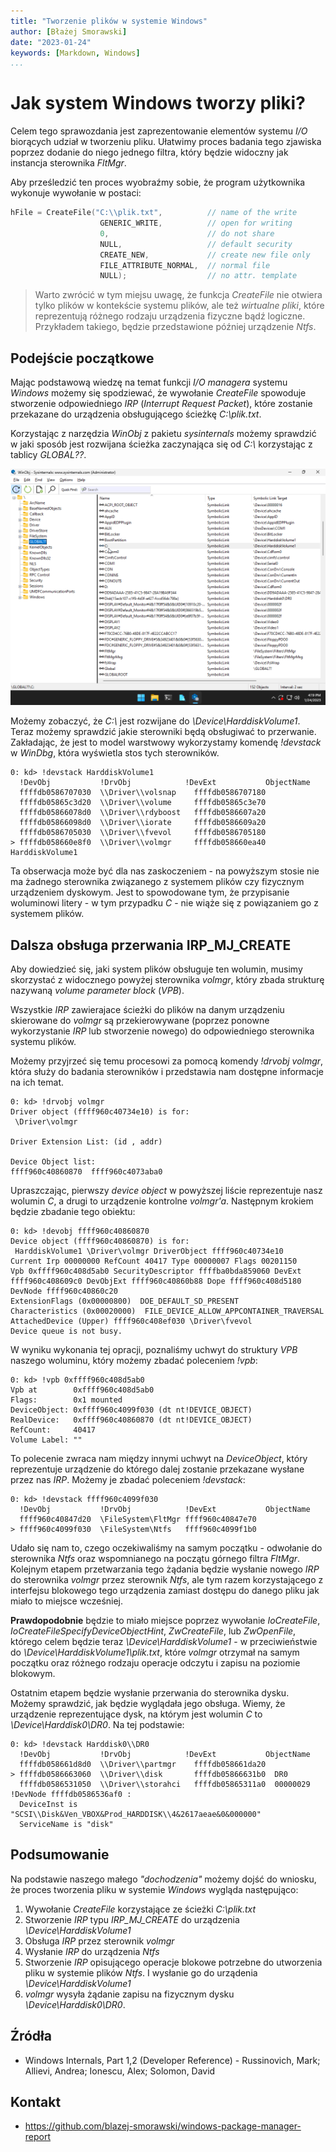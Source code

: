 ```yaml
---
title: "Tworzenie plików w systemie Windows"
author: [Błażej Smorawski]
date: "2023-01-24"
keywords: [Markdown, Windows]
...
```


# Jak system Windows tworzy pliki?

Celem tego sprawozdania jest zaprezentowanie elementów systemu _I/O_ biorących udział w tworzeniu pliku. Ułatwimy proces badania tego zjawiska poprzez dodanie do niego jednego filtra, który będzie widoczny jak instancja sterownika _FltMgr_.

Aby prześledzić ten proces wyobraźmy sobie, że program użytkownika wykonuje wywołanie w postaci:

```c
hFile = CreateFile("C:\\plik.txt",          // name of the write
                    GENERIC_WRITE,          // open for writing
                    0,                      // do not share
                    NULL,                   // default security
                    CREATE_NEW,             // create new file only
                    FILE_ATTRIBUTE_NORMAL,  // normal file
                    NULL);                  // no attr. template
```

> Warto zwrócić w tym miejsu uwagę, że funkcja _CreateFile_ nie otwiera tylko plików w kontekście systemu plików, ale też _wirtualne pliki_, które reprezentują różnego rodzaju urządzenia fizyczne bądź logiczne. Przykładem takiego, będzie przedstawione później urządzenie _Ntfs_.

## Podejście początkowe

Mając podstawową wiedzę na temat funkcji _I/O managera_ systemu _Windows_ możemy się spodziewać, że wywołanie _CreateFile_ spowoduje stworzenie odpowiedniego _IRP_ (_Interrupt Request Packet_), które zostanie przekazane do urządzenia obsługującego ścieżkę _C:\\plik.txt_.

Korzystając z narzędzia _WinObj_ z pakietu _sysinternals_ możemy sprawdzić w jaki sposób jest rozwijana ścieżka zaczynająca się od _C:\\_ korzystając z tablicy _GLOBAL??_.

![](global.png)

Możemy zobaczyć, że _C:\\_ jest rozwijane do _\\Device\\HarddiskVolume1_. Teraz możemy sprawdzić jakie sterowniki będą obsługiwać to przerwanie. Zakładając, że jest to model warstwowy wykorzystamy komendę _!devstack_ w _WinDbg_, która wyświetla stos tych sterowników.

```
0: kd> !devstack HarddiskVolume1
  !DevObj           !DrvObj            !DevExt           ObjectName
  ffffdb0586707030  \\Driver\\volsnap    ffffdb0586707180  
  ffffdb05865c3d20  \\Driver\\volume     ffffdb05865c3e70  
  ffffdb05866078d0  \\Driver\\rdyboost   ffffdb0586607a20  
  ffffdb05866098d0  \\Driver\\iorate     ffffdb0586609a20  
  ffffdb0586705030  \\Driver\\fvevol     ffffdb0586705180  
> ffffdb058660e8f0  \\Driver\\volmgr     ffffdb058660ea40  HarddiskVolume1
```

Ta obserwacja może być dla nas zaskoczeniem - na powyższym stosie nie ma żadnego sterownika związanego z systemem plików czy fizycznym urządzeniem dyskowym. Jest to spowodowane tym, że przypisanie woluminowi litery - w tym przypadku _C_ - nie wiąże się z powiązaniem go z systemem plików. 

## Dalsza obsługa przerwania IRP_MJ_CREATE

Aby dowiedzieć się, jaki system plików obsługuje ten wolumin, musimy skorzystać z widocznego powyżej sterownika _volmgr_, który zbada strukturę nazywaną _volume parameter block_ (_VPB_).

Wszystkie _IRP_ zawierajace ścieżki do plików na danym urządzeniu skierowane do _volmgr_ są przekierowywane (poprzez ponowne wykorzystanie _IRP_ lub stworzenie nowego) do odpowiedniego sterownika systemu plików.

Możemy przyjrzeć się temu procesowi za pomocą komendy _!drvobj volmgr_, która służy do badania sterowników i przedstawia nam dostępne informacje na ich temat.

```
0: kd> !drvobj volmgr
Driver object (ffff960c40734e10) is for:
 \Driver\volmgr

Driver Extension List: (id , addr)

Device Object list:
ffff960c40860870  ffff960c4073aba0  
```

Upraszczając, pierwszy _device object_ w powyższej liście reprezentuje nasz wolumin _C_, a drugi to urządzenie kontrolne _volmgr'a_. Następnym krokiem będzie zbadanie tego obiektu:

```
0: kd> !devobj ffff960c40860870
Device object (ffff960c40860870) is for:
 HarddiskVolume1 \Driver\volmgr DriverObject ffff960c40734e10
Current Irp 00000000 RefCount 40417 Type 00000007 Flags 00201150
Vpb 0xffff960c408d5ab0 SecurityDescriptor ffffba0bda859060 DevExt ffff960c408609c0 DevObjExt ffff960c40860b88 Dope ffff960c408d5180 DevNode ffff960c40860c20 
ExtensionFlags (0x00000800)  DOE_DEFAULT_SD_PRESENT
Characteristics (0x00020000)  FILE_DEVICE_ALLOW_APPCONTAINER_TRAVERSAL
AttachedDevice (Upper) ffff960c408ef030 \Driver\fvevol
Device queue is not busy.
```

W wyniku wykonania tej opracji, poznaliśmy uchwyt do struktury _VPB_ naszego woluminu, który możemy zbadać poleceniem _!vpb_:

```
0: kd> !vpb 0xffff960c408d5ab0
Vpb at        0xffff960c408d5ab0
Flags:        0x1 mounted 
DeviceObject: 0xffff960c4099f030 (dt nt!DEVICE_OBJECT)
RealDevice:   0xffff960c40860870 (dt nt!DEVICE_OBJECT)
RefCount:     40417
Volume Label: ""
```

To polecenie zwraca nam między innymi uchwyt na _DeviceObject_, który reprezentuje urządzenie do którego dalej zostanie przekazane wysłane przez nas _IRP_. Możemy je zbadać poleceniem _!devstack_:

```
0: kd> !devstack ffff960c4099f030
  !DevObj           !DrvObj            !DevExt           ObjectName
  ffff960c40847d20  \FileSystem\FltMgr ffff960c40847e70  
> ffff960c4099f030  \FileSystem\Ntfs   ffff960c4099f1b0  
```

Udało się nam to, czego oczekiwaliśmy na samym początku - odwołanie do sterownika _Ntfs_ oraz wspomnianego na początu górnego filtra _FltMgr_. Kolejnym etapem przetwarzania tego żądania będzie wysłanie nowego _IRP_ do sterownika _volmgr_ przez sterownik _Ntfs_, ale tym razem korzystającego z interfejsu blokowego tego urządzenia zamiast dostępu do danego pliku jak miało to miejsce wcześniej. 

**Prawdopodobnie** będzie to miało miejsce poprzez wywołanie _IoCreateFile_, _IoCreateFileSpecifyDeviceObjectHint_, _ZwCreateFile_, lub _ZwOpenFile_, którego celem będzie teraz _\\Device\\HarddiskVolume1_ - w przeciwieństwie do _\\Device\\HarddiskVolume1\\plik.txt_, które _volmgr_ otrzymał na samym początku oraz różnego rodzaju operacje odczytu i zapisu na poziomie blokowym.

Ostatnim etapem będzie wysłanie przerwania do sterownika dysku. Możemy sprawdzić, jak będzie wyglądała jego obsługa. Wiemy, że urządzenie reprezentujące dysk, na którym jest wolumin _C_ to _\\Device\\Harddisk0\\DR0_. Na tej podstawie:

```
0: kd> !devstack Harddisk0\\DR0
  !DevObj           !DrvObj            !DevExt           ObjectName
  ffffdb058661d8d0  \\Driver\\partmgr    ffffdb058661da20  
> ffffdb0586663060  \\Driver\\disk       ffffdb05866631b0  DR0
  ffffdb0586531050  \\Driver\\storahci   ffffdb05865311a0  00000029
!DevNode ffffdb0586536af0 :
  DeviceInst is "SCSI\\Disk&Ven_VBOX&Prod_HARDDISK\\4&2617aeae&0&000000"
  ServiceName is "disk"
```

## Podsumowanie
Na podstawie naszego małego _"dochodzenia"_ możemy dojść do wniosku, że proces tworzenia pliku w systemie _Windows_ wygląda następująco:

 1. Wywołanie _CreateFile_ korzystające ze ścieżki _C:\\plik.txt_
 2. Stworzenie _IRP_ typu _IRP\_MJ\_CREATE_ do urządzenia _\\Device\\HarddiskVolume1_
 3. Obsługa _IRP_ przez sterownik _volmgr_
 4. Wysłanie _IRP_ do urządzenia _Ntfs_
 2. Stworzenie _IRP_ opisującego operacje blokowe potrzebne do utworzenia pliku w systemie plików _Ntfs_. I wysłanie go do urządenia _\\Device\\HarddiskVolume1_ 
 3. _volmgr_ wysyła żądanie zapisu na fizycznym dysku _\\Device\\Harddisk0\\DR0_.


## Źródła

 * Windows Internals, Part 1,2 (Developer Reference) - Russinovich, Mark; Allievi, Andrea; Ionescu, Alex; Solomon, David

## Kontakt

 * https://github.com/blazej-smorawski/windows-package-manager-report